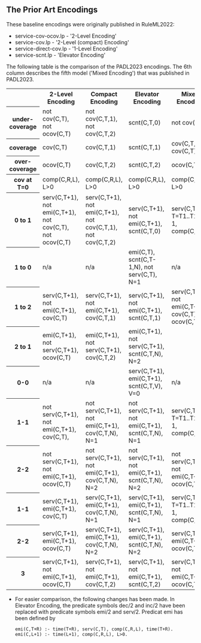 ## The Prior Art Encodings

These baseline encodings were originally published in RuleML2022:

- service-cov-ocov.lp  -  '2-Level Encoding' 
- service-cov.lp  - '2-Level (compact) Encoding' 
- service-direct-cov.lp - '1-Level Encoding' 
- service-scnt.lp - 'Elevator Encoding' 

The following table is the comparison of the PADL2023 encodings.   The 6th column describes the fifth model ('Mixed Encoding') that was published in PADL2023.

<table>
  <tr>
    <th></th>
    <th>2-Level Encoding</th>
    <th>Compact Encoding</th>
    <th>Elevator Encoding</th>
    <th>Mixed Encoding</th>
    <th>1-Level Encoding</th>
  </tr>
  <tr>
    <th>under-coverage</th>
    <td>not cov(C,T), not ocov(C,T)</td>
    <td>not cov(C,T,1), not cov(C,T,2)</td>
    <td>scnt(C,T,0)</td>
    <td>not cov(C,T)</td>
    <td>not cov(C,T)</td>
  </tr>
  <tr>
    <th>coverage</th>
    <td>cov(C,T)</td>
    <td>cov(C,T,1)</td>
    <td>scnt(C,T,1)</td>
    <td>cov(C,T,S), cov(C,T)</td>
    <td>cov(C,T,S), cov(C,T)</td>
  </tr>
    <tr>
    <th>over-coverage</th>
    <td>ocov(C,T)</td>
    <td>cov(C,T,2)</td>
    <td>scnt(C,T,2)</td>
    <td>ocov(C,T)</td>
    <td>ocov(C,T)</td>
  </tr>
    <tr>
    <th>cov at T=0</th>
    <td>comp(C,R,L), L>0</td>
    <td>comp(C,R,L), L>0</td>
    <td>comp(C,R,L), L>0</td>
    <td>comp(C,R,L), L>0</td>
    <td>comp(C,R,L), L>0</td>
  </tr>
    <tr>
    <th>0 to 1</th>
    <td>serv(C,T+1), not emi(C,T+1), not cov(C,T), not ocov(C,T)</td>
    <td>serv(C,T+1), not emi(C,T+1), not cov(C,T,1), not cov(C,T,2)</td>
    <td>serv(C,T+1), not emi(C,T+1), scnt(C,T,0)</td>
    <td>serv(C,T1), T=T1..T1+R-1, comp(C,R,_)</td>
    <td>serv(C,T1), T=T1..T1+R-1, comp(C,R,_)</td>
  </tr>
    <tr>
    <th>1 to 0</th>
    <td>n/a</td>
    <td>n/a</td>
    <td>emi(C,T), scnt(C,T-1,N), not serv(C,T), N=1</td>
    <td>n/a</td>
    <td>n/a</td>
  </tr>
    <tr>
    <th>1 to 2</th>
    <td>serv(C,T+1), not emi(C,T+1), cov(C,T)</td>
    <td>serv(C,T+1), not emi(C,T+1), cov(C,T,1)</td>
    <td>serv(C,T+1), not emi(C,T+1), scnt(C,T,1)</td>
    <td>serv(C,T+1), not emi(C,T+1), cov(C,T), not ocov(C,T)</td>
    <td>cov(C,T,S1), cov(C,T,S2), S1<S2</td>
  </tr>
    <tr>
    <th>2 to 1</th>
    <td>emi(C,T+1), not serv(C,T+1), ocov(C,T)</td>
    <td>emi(C,T+1), not serv(C,T+1), cov(C,T,2)</td>
    <td>emi(C,T+1), not serv(C,T+1), scnt(C,T,N), N=2</td>
    <td></td>
    <td></td>
  </tr>
    <tr>
    <th>0-0</th>
    <td>n/a</td>
    <td>n/a</td>
    <td>serv(C,T+1), emi(C,T+1), scnt(C,T,V), V=0</td>
    <td>n/a</td>
    <td>n/a</td>
  </tr>
    <tr>
    <th>1-1</th>
    <td>not serv(C,T+1), not emi(C,T+1), cov(C,T), </td>
    <td>not serv(C,T+1), not emi(C,T+1), cov(C,T,N), N=1</td>
    <td>not serv(C,T+1), not emi(C,T+1), scnt(C,T,N), N=1</td>
    <td>serv(C,T1), T=T1..T1+R-1, comp(C,R,_)</td>
    <td>serv(C,T1), T=T1..T1+R-1, comp(C,R,_)</td>
  </tr>
    <tr>
    <th>2-2</th>
    <td>not serv(C,T+1), not emi(C,T+1), ocov(C,T)</td>
    <td>not serv(C,T+1), not emi(C,T+1), cov(C,T,N), N=2</td>
    <td>not serv(C,T+1), not emi(C,T+1), scnt(C,T,N), N=2</td>
    <td>not serv(C,T+1), not emi(C,T+1), ocov(C,T)</td>
    <td>cov(C,T,S1), cov(C,T,S2), S1>S2</td>
  </tr>
    <tr>
    <th>1-1</th>
    <td>serv(C,T+1), emi(C,T+1), cov(C,T)</td>
    <td>serv(C,T+1), emi(C,T+1), cov(C,T,N), N=1</td>
    <td>serv(C,T+1), emi(C,T+1), scnt(C,T,N), N=1</td>
    <td>serv(C,T1), T=T1..T1+R-1, comp(C,R,_)</td>
    <td>serv(C,T1), T=T1..T1+R-1, comp(C,R,_)</td>
  </tr>
    <tr>
    <th>2-2</th>
    <td>serv(C,T+1), emi(C,T+1), ocov(C,T)</td>
    <td>serv(C,T+1), emi(C,T+1), cov(C,T,N), N=2</td>
    <td>serv(C,T+1), emi(C,T+1), scnt(C,T,N), N=2</td>
    <td>serv(C,T+1), emi(C,T+1), ocov(C,T)</td>
    <td>cov(C,T,S1), cov(C,T,S2), S1>S2</td>
  </tr>
    <tr>
    <th>3</th>
    <td>serv(C,T+1), not emi(C,T+1), ocov(C,T)</td>
    <td>serv(C,T+1), not emi(C,T+1), cov(C,T,2)</td>
    <td>serv(C,T+1), not emi(C,T+1), scnt(C,T,2)</td>
    <td>serv(C,T+1), not emi(C,T+1), ocov(C,T)</td>
    <td>serv(C,T+1), not emi(C,T+1), ocov(C,T)</td>
  </tr>
</table>

* For easier comparison, the following changes has been made.  In Elevator Encoding, the predicate symbols dec/2 and inc/2 have been replaced with predicate symbols emi/2 and serv/2.  Predicat emi has been defined by

  ```
  emi(C,T+R) :- time(T+R), serv(C,T), comp(C,R,L), time(T+R).
  emi(C,L+1) :- time(L+1), comp(C,R,L), L>0. 
  ```

